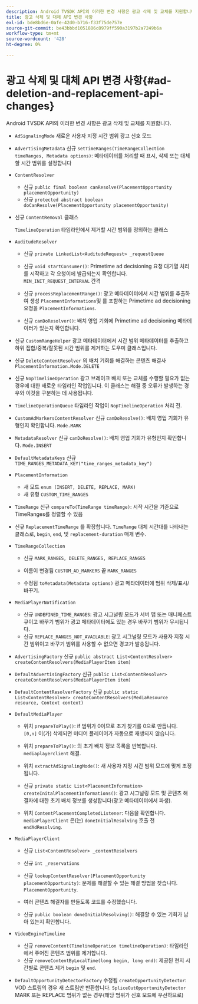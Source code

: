 ```yaml
---
description: Android TVSDK API의 이러한 변경 사항은 광고 삭제 및 교체를 지원합니다.
title: 광고 삭제 및 대체 API 변경 사항
exl-id: bde8bd6e-0afe-42d0-b716-f33f75de757e
source-git-commit: be43bbbd1051886c8979ff590a3197b2a7249b6a
workflow-type: tm+mt
source-wordcount: '428'
ht-degree: 0%

---
```


# 광고 삭제 및 대체 API 변경 사항{#ad-deletion-and-replacement-api-changes}

Android TVSDK API의 이러한 변경 사항은 광고 삭제 및 교체를 지원합니다.

* `AdSignalingMode` 새로운 사용자 지정 시간 범위 광고 신호 모드

* `AdvertisingMetadata` 신규 `setTimeRanges(TimeRangeCollection timeRanges, Metadata options)`: 메타데이터를 처리할 때 표시, 삭제 또는 대체할 시간 범위를 설정합니다

* `ContentResolver`

   * 신규 `public final boolean canResolve(PlacementOpportunity placementOpportunity)`
   * 신규 `protected abstract boolean doCanResolve(PlacementOpportunity placementOpportunity)`

* 신규 `ContentRemoval` 클래스

   `TimelineOperation` 타임라인에서 제거할 시간 범위를 정의하는 클래스

* `AuditudeResolver`

   * 신규 `private LinkedList<AuditudeRequest> _requestQueue`
   * 신규 `void startConsumer()`: Primetime ad decisioning 요청 대기열 처리를 시작하고 각 요청이에 발급되는지 확인합니다. `MIN_INIT_REQUEST_INTERVAL` 간격

   * 신규 `processReplacementRange()`: 광고 메타데이터에서 시간 범위를 추출하여 생성 `PlacementInformations`및 를 포함하는 Primetime ad decisioning 요청을 `PlacementInformations`.

   * 신규 `canDoResolver()`: 배치 영업 기회에 Primetime ad decisioning 메타데이터가 있는지 확인합니다.

* 신규 `CustomRangeHelper` 광고 메타데이터에서 시간 범위 메타데이터를 추출하고 하위 집합/중복/잘못된 시간 범위를 제거하는 도우미 클래스입니다.

* 신규 `DeleteContentResolver` 의 배치 기회를 해결하는 콘텐츠 해결사 `PlacementInformation.Mode.DELETE`

* 신규 `NopTimelineOperation` 광고 브레이크 배치 또는 교체를 수행할 필요가 없는 경우에 대한 새로운 타임라인 작업입니다. 이 클래스는 해결 중 오류가 발생하는 경우와 이것을 구분하는 데 사용됩니다.

* `TimelineOperationQueue` 타임라인 작업이 `NopTimelineOperation` 처리 전.

* `CustomAdMarkersContentResolver` 신규 `canDoResolve()`: 배치 영업 기회가 유형인지 확인합니다. `Mode.MARK`

* `MetadataResolver` 신규 `canDoResolve()`: 배치 영업 기회가 유형인지 확인합니다. `Mode.INSERT`

* `DefaultMetadataKeys` 신규 `TIME_RANGES_METADATA_KEY("time_ranges_metadata_key")`

* `PlacementInformation`

   * 새 모드 `enum (INSERT, DELETE, REPLACE, MARK)`
   * 새 유형 `CUSTOM_TIME_RANGES`

* `TimeRange` 신규 `compareTo(TimeRange timeRange)`: 시작 시간을 기준으로 TimeRanges를 정렬할 수 있음

* 신규 `ReplacementTimeRange` 를 확장합니다. `TimeRange` 대체 시간대를 나타내는 클래스로, `begin`, `end`, 및 `replacement-duration` 매개 변수.

* `TimeRangeCollection`

   * 신규 `MARK_RANGES, DELETE_RANGES, REPLACE_RANGES`
   * 이름이 변경됨 `CUSTOM_AD_MARKERS` 끝 `MARK_RANGES`

   * 수정됨 `toMetadata(Metadata options)` 광고 메타데이터에 범위 삭제/표시/바꾸기.

* `MediaPlayerNotification`

   * 신규 `UNDEFINED_TIME_RANGES`: 광고 시그널링 모드가 서버 맵 또는 매니페스트 큐이고 바꾸기 범위가 광고 메타데이터에도 있는 경우 바꾸기 범위가 무시됩니다.
   * 신규 `REPLACE_RANGES_NOT_AVAILABLE`: 광고 시그널링 모드가 사용자 지정 시간 범위이고 바꾸기 범위를 사용할 수 없으면 경고가 발송됩니다.

* `AdvertisingFactory` 신규 `public abstract List<ContentResolver> createContentResolvers(MediaPlayerItem item)`

* `DefaultAdvertisingFactory` 신규 `public List<ContentResolver> createContentResolvers(MediaPlayerItem item)`

* `DefaultContentResolverFactory` 신규 `public static List<ContentResolver> createContentResolvers(MediaResource resource, Context context)`

* `DefaultMediaPlayer`

   * 위치 `prepareToPlay()`: if 범위가 0이므로 초기 찾기를 0으로 만듭니다. `[0,n]` 이(가) 삭제되면 미디어 플레이어가 자동으로 재생되지 않습니다.

   * 위치 `prepareToPlay()`: 의 초기 배치 정보 목록을 반복합니다. `mediaplayerclient` 해결.

   * 위치 `extractAdSignalingMode()`: 새 사용자 지정 시간 범위 모드에 맞게 조정됩니다.
   * 신규 `private static List<PlacementInformation> createInitalPlacementInformations()`: 광고 시그널링 모드 및 콘텐츠 해결자에 대한 초기 배치 정보를 생성합니다(광고 메타데이터에서 파생).
   * 위치 `ContentPlacementCompletedListener`: 다음을 확인합니다. `mediaPlayerClient` 은(는) `doneInitialResolving` 호출 전 `endAdResolving`.

* `MediaPlayerClient`

   * 신규 `List<ContentResolver> _contentResolvers`
   * 신규 `int _reservations`
   * 신규 `lookupContentResolver(PlacementOpportunity placementOpportunity)`: 문제를 해결할 수 있는 해결 방법을 찾습니다. `PlacementOpportunity`.

   * 여러 콘텐츠 해결자를 만들도록 코드를 수정했습니다.
   * 신규 `public boolean doneInitialResolving()`: 해결할 수 있는 기회가 남아 있는지 확인합니다.

* `VideoEngineTimeline`

   * 신규 `removeContent(TimelineOperation timelineOperation)`: 타임라인에서 주어진 콘텐츠 범위를 제거합니다.
   * 신규 `removeContentByLocalTime(long begin, long end)`: 제공된 현지 시간별로 콘텐츠 제거 `begin` 및 `end`.

* `DefaultOpportunityDetectorFactory` 수정됨 `createOpportunityDetector`: VOD 스트림의 경우 새 스트림만 반환합니다. `SpliceOutOpportunityDetector` MARK 또는 REPLACE 범위가 없는 경우(해당 범위가 신호 모드에 우선하므로)
